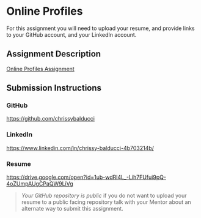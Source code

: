 # Online Profiles
For this assignment you will need to upload your resume, and provide links to your GitHub account, and your LinkedIn account.

## Assignment Description
[Online Profiles Assignment](https://education.launchcode.org/liftoff/assignments/online-profiles/)

## Submission Instructions
 
### GitHub
https://github.com/chrissybalducci 
 
### LinkedIn
https://www.linkedin.com/in/chrissy-balducci-4b703214b/

### Resume
https://drive.google.com/open?id=1ub-wdRl4L_-Lih7FUfui9pQ-4oZUmpAUgCPaQW9LiVg    

> *Your GitHub repository is public* if you do not want to upload your resume to a public facing repository talk with your Mentor about an alternate way to submit this assignment.
